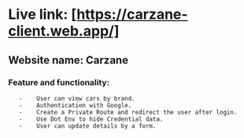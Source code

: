 # Live link: [https://carzane-client.web.app/]

## Website name: Carzane

### Feature and functionality: 
       -	User can view cars by brand.
       -	Authentication with Google.
       -	Create a Private Route and redirect the user after login.
       -	Use Dot Env to hide Credential data.
       -	User can update details by a form.
